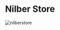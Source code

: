 # Nilber Store

![nilberstore](https://user-images.githubusercontent.com/93628044/162584071-df4cb352-088c-452b-83fb-fda397a1281b.png)
